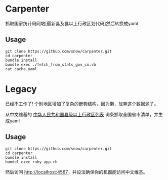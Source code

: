 Carpenter
=========
抓取国家统计局网站[最新县及县以上行政区划代码]然后转换成yaml

Usage
------
```shell
git clone https://github.com/snow/carpenter.git
cd carpenter
bundle install
bundle exec ./fetch_from_stats_gov_cn.rb
cat cache.yaml
```

Legacy
=======
已经不工作了! 个别地区增加了复杂的嵌套结构，因为懒，放弃这个数据源了。

从中文维基的 [中华人民共和国县级以上行政区列表](http://zh.wikipedia.org/wiki/%E4%B8%AD%E5%8D%8E%E4%BA%BA%E6%B0%91%E5%85%B1%E5%92%8C%E5%9B%BD%E5%8E%BF%E7%BA%A7%E4%BB%A5%E4%B8%8A%E8%A1%8C%E6%94%BF%E5%8C%BA%E5%88%97%E8%A1%A8) 词条抓取全国省市清单，并生成yaml

Usage
-----
```shell
git clone https://github.com/snow/carpenter.git
cd carpenter
bundle install
bundel exec ruby app.rb
```

然后访问 [http://localhost:4567](http://localhost:4567)，并设法确保你的机器能访问中文维基。
